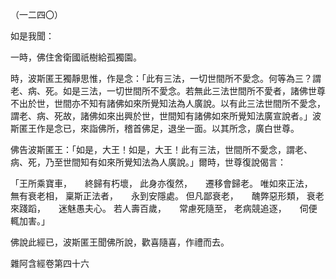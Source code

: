 （一二四〇）

如是我聞：

一時，佛住舍衛國祇樹給孤獨園。

時，波斯匿王獨靜思惟，作是念：「此有三法，一切世間所不愛念。何等為三？謂老、病、死。如是三法，一切世間所不愛念。若無此三法世間所不愛者，諸佛世尊不出於世，世間亦不知有諸佛如來所覺知法為人廣說。以有此三法世間所不愛念，謂老、病、死故，諸佛如來出興於世，世間知有諸佛如來所覺知法廣宣說者。」波斯匿王作是念已，來詣佛所，稽首佛足，退坐一面。以其所念，廣白世尊。

佛告波斯匿王：「如是，大王！如是，大王！此有三法，世間所不愛念，謂老、病、死，乃至世間知有如來所覺知法為人廣說。」爾時，世尊復說偈言：

「王所乘寶車，　　終歸有朽壞，
此身亦復然，　　遷移會歸老。
唯如來正法，　　無有衰老相，
稟斯正法者，　　永到安隱處。
但凡鄙衰老，　　醜弊惡形類，
衰老來踐蹈，　　迷魅愚夫心。
若人壽百歲，　　常慮死隨至，
老病競追逐，　　伺便輒加害。」

佛說此經已，波斯匿王聞佛所說，歡喜隨喜，作禮而去。

雜阿含經卷第四十六




